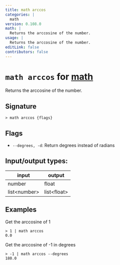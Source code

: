 ```yaml
---
title: math arccos
categories: |
  math
version: 0.108.0
math: |
  Returns the arccosine of the number.
usage: |
  Returns the arccosine of the number.
editLink: false
contributors: false
---
```

<!-- This file is automatically generated. Please edit the command in https://github.com/nushell/nushell instead. -->

# `math arccos` for [math](/commands/categories/math.md)

<div class='command-title'>Returns the arccosine of the number.</div>

## Signature

```> math arccos {flags} ```

## Flags

 -  `--degrees, -d`: Return degrees instead of radians


## Input/output types:

| input        | output      |
| ------------ | ----------- |
| number       | float       |
| list&lt;number&gt; | list&lt;float&gt; |
## Examples

Get the arccosine of 1
```nu
> 1 | math arccos
0.0
```

Get the arccosine of -1 in degrees
```nu
> -1 | math arccos --degrees
180.0
```
